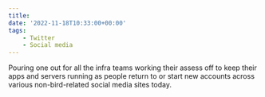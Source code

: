 ```yaml
---
title:
date: '2022-11-18T10:33:00+00:00'
tags:
    - Twitter
    - Social media
---
```


Pouring one out for all the infra teams working their assess off to keep their apps and servers running as people return to or start new accounts across various non-bird-related social media sites today.